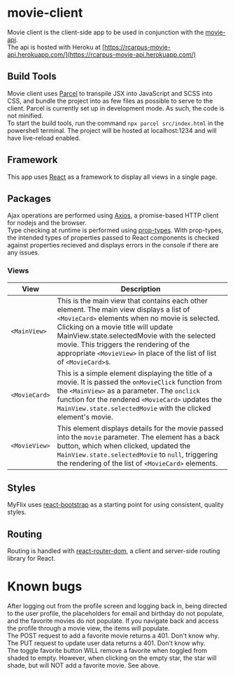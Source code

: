 # movie-client
Movie client is the client-side app to be used in conjunction with the [movie-api](https://github.com/RCarpus/movie-api).  
The api is hosted with Heroku at [https://rcarpus-movie-api.herokuapp.com/](https://rcarpus-movie-api.herokuapp.com/)  
## Build Tools
Movie client uses [Parcel](https://parceljs.org/docs/) to transpile JSX into JavaScript and SCSS into CSS, and bundle the project into as few files as possible to serve to the client. Parcel is currently set up in development mode. As such, the code is not minified.  
To start the build tools, run the command `npx parcel src/index.html` in the powershell terminal. The project will be hosted at localhost:1234 and will have live-reload enabled.
## Framework
This app uses [React](https://reactjs.org/docs/getting-started.html) as a framework to display all views in a single page.
## Packages
Ajax operations are performed using [Axios](https://axios-http.com/docs/intro), a promise-based HTTP client for nodejs and the browser.  
Type checking at runtime is performed using [prop-types](https://www.npmjs.com/package/prop-types). With prop-types, the intended types of properties passed to React components is checked against properties recieved and displays errors in the console if there are any issues.
### Views
| View | Description |
| --- | --- |
| `<MainView>` | This is the main view that contains each other element. The main view displays a list of `<MovieCard>` elements when no movie is selected. Clicking on a movie title will update MainView.state.selectedMovie with the selected movie. This triggers the rendering of the appropriate `<MovieView>` in place of the list of list of `<MovieCard>`s. |
| `<MovieCard>` | This is a simple element displaying the title of a movie. It is passed the `onMovieClick` function from the `<MainView>` as a parameter. The `onclick` function for the rendered `<MovieCard>` updates the `MainView.state.selectedMovie` with the clicked element's movie. |
| `<MovieView>` | This element displays details for the movie passed into the `movie` parameter. The element has a back button, which when clicked, updated the `MainView.state.selectedMovie` to `null`, triggering the rendering of the list of `<MovieCard>` elements. |
## Styles
MyFlix uses [react-bootstrap](https://react-bootstrap.github.io/getting-started/introduction/) as a starting point for using consistent, quality styles.
## Routing
Routing is handled with [react-router-dom](https://github.com/remix-run/react-router/blob/main/docs/getting-started/tutorial.md), a client and server-side routing library for React.
# Known bugs
After logging out from the profile screen and logging back in, being directed to the user profile, the placeholders for email and birthday do not populate, and the favorite movies do not populate. If you navigate back and access the profile through a movie view, the items will populate.  
The POST request to add a favorite movie returns a 401. Don't know why.  
The PUT request to update user data returns a 401. Don't know why.  
The toggle favorite button WILL remove a favorite when toggled from shaded to empty. However, when clicking on the empty star, the star will shade, but will NOT add a favorite movie. See above.